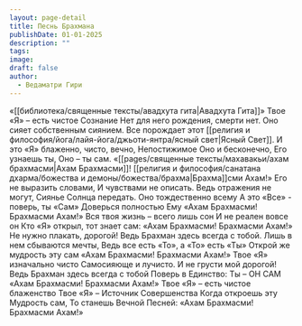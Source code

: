 ```yaml
---
layout: page-detail
title: Песнь Брахмана
publishDate: 01-01-2025
description: ""
tags: 
image: 
draft: false
author:
  - Ведаматри Гири
---
```


«[[библиотека/священные тексты/авадхута гита|Авадхута Гита]]» Твое «Я» – есть чистое Сознание Нет для него рождения, смерти нет. Оно сияет собственным сиянием. Все порождает этот [[религия и философия/йога/лайя-йога/джьоти-янтра/ясный свет|Ясный Свет]]. И это «Я» блаженно, чисто, вечно, Непостижимое Оно и бесконечно, Его узнаешь ты, Оно – ты сам. «[[pages/священные тексты/махавакьи/ахам брахмасми|Ахам Брахмасми]]! [[религия и философия/санатана дхарма/божества и демоны/божества/брахма|Брахма]]сми Ахам!» Его не выразить словами, И чувствами не описать. Ведь отражения не могут, Сиянье Солнца передать. Оно тождественно всему А это «Все» - поверь, ты «Сам» Доверься полностью Ему «Ахам Брахмасми! Брахмасми Ахам!» Вся твоя жизнь – всего лишь сон И не реален вовсе он Кто «Я» открыл, тот знает сам: «Ахам Брахмасми! Брахмасми Ахам!» Не нужно плакать, дорогой! Ведь Брахман здесь всегда с тобой. Лишь в нем сбываются мечты, Ведь все есть «То», а «То» есть «Ты» Открой же мудрость эту сам «Ахам Брахмасми! Брахмасми Ахам!» Твое «Я» изначально чисто Самосияюще и лучисто. И не грусти мой дорогой! Ведь Брахман здесь всегда с тобой Поверь в Единство: Ты – ОН САМ «Ахам Брахмасми! Брахмасми Ахам!» Твое «Я» – есть чистое блаженство Твое «Я» – Источник Совершенства Когда откроешь эту Мудрость сам, То станешь Вечной Песней: «Ахам Брахмасми! Брахмасми Ахам!»

